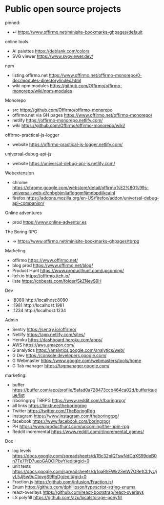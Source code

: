 # Public open source projects

pinned:
- ↵ https://www.offirmo.net/minisite-bookmarks-ghpages/default


online tools
- AI palettes https://deblank.com/colors
- SVG viewer https://www.svgviewer.dev/



npm
* listing offirmo.net https://www.offirmo.net/offirmo-monorepo/0-doc/modules-directory/index.html
* wiki npm modules https://github.com/Offirmo/offirmo-monorepo/wiki/npm-modules


Monorepo
- src https://github.com/Offirmo/offirmo-monorepo
- offirmo.net via GH pages https://www.offirmo.net/offirmo-monorepo/
- netlify     https://offirmo-monorepo.netlify.com/
- wiki https://github.com/Offirmo/offirmo-monorepo/wiki/


offirmo-practical-js-logger
* website https://offirmo-practical-js-logger.netlify.com/


universal-debug-api-js
* website https://universal-debug-api-js.netlify.com/


Webextension
* chrome https://chrome.google.com/webstore/detail/offirmo%E2%80%99s-universal-web-d/cnbgbjmliafldggmfijmnbpdiikcalnl
* firefox https://addons.mozilla.org/en-US/firefox/addon/universal-debug-api-companion/


Online adventures
- prod https://www.online-adventur.es


The Boring RPG
- → https://www.offirmo.net/minisite-bookmarks-ghpages/tbrpg


Marketing
- offirmo https://www.offirmo.net/
- blog prod https://www.offirmo.net/blog/
- Product Hunt https://www.producthunt.com/upcoming/
- itch.io https://offirmo.itch.io/
- liste https://cobeats.com/folder/SkZNevS9H


Dev
- :8080    http://localhost:8080
- :1981    http://localhost:1981
- :1234    http://localhost:1234



Admin
- Sentry https://sentry.io/offirmo/
- Netlify https://app.netlify.com/sites/
- Heroku https://dashboard.heroku.com/apps/
- AWS https://aws.amazon.com/
- G analytics https://analytics.google.com/analytics/web/
- G Dev https://console.developers.google.com/
- G Webmaster https://www.google.com/webmasters/tools/home
- G Tab manager https://tagmanager.google.com/



marketing:
- buffer https://buffer.com/app/profile/5afad0a728473ccb464ca02d/buffer/queue/list
- r/boringrpg TBRPG https://www.reddit.com/r/boringrpg/
- all links https://linktr.ee/theboringrpg
- Twitter https://twitter.com/TheBoringRpg
- Instagram https://www.instagram.com/theboringrpg/
- facebook https://www.facebook.com/boringrpg/
- PH https://www.producthunt.com/upcoming/the-npm-rpg
- Reddit incremental https://www.reddit.com/r/incremental_games/


Doc
- log levels https://docs.google.com/spreadsheets/d/1Bc32plQTswNdCqXS99deB0n7Te7FfD7uepGAOOlPbvY/edit#gid=0
- unit tests https://docs.google.com/spreadsheets/d/1qaRhEWk2SelW7ORe1CL1yUjyL5Jj5w9uCtqvgS9RgDg/edit#gid=0
- Fraction.js https://github.com/infusion/Fraction.js/
- Enum https://github.com/dphilipson/typescript-string-enums
- react-overlays https://github.com/react-bootstrap/react-overlays
- LS polyfill https://github.com/azu/localstorage-ponyfill
